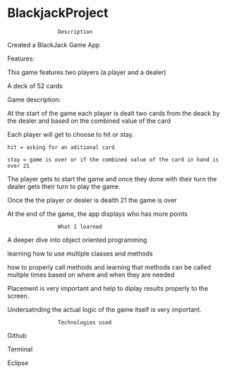 # BlackjackProject

					Description

Created a BlackJack Game App 

Features:
		
This game features two players (a player and a dealer)

A deck of 52 cards 

Game description:

At the start of the game each player is dealt two cards from the deack by the dealer and based on the combined value of the card

Each player will get to choose to hit or stay. 
	
	hit = asking for an aditional card 
	
	stay = game is over or if the combined value of the card in hand is over 21

The player gets to start the game and once they done with their turn the dealer gets their turn to play the game.

Once the  the player or dealer is dealth 21 the game is over 

At the end of the game, the app displays who has more points 

					What I learned 

A deeper dive into object oriented programming

learning how to use multiple classes and methods 

how to properly call methods and learning that methods can be called multple times based on where and when they are needed

Placement is very important and help to diplay results properly to the screen.

Undersatnding the actual logic of the game itself is very important. 

					Technologies used 

Github

Terminal

Eclipse